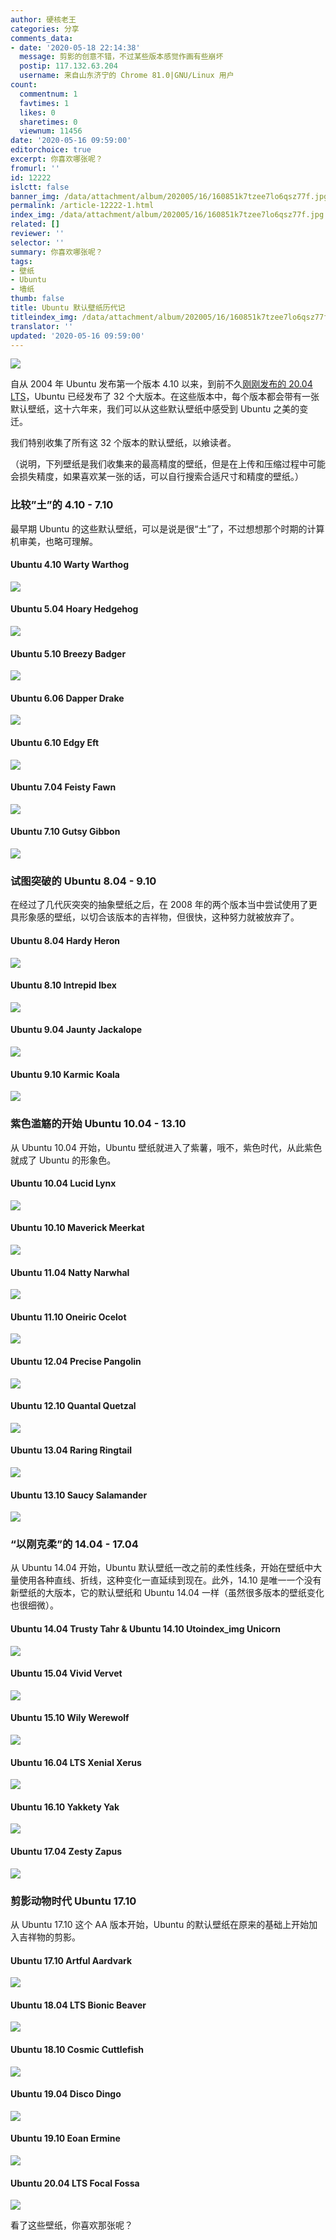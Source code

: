 ```yaml
---
author: 硬核老王
categories: 分享
comments_data:
- date: '2020-05-18 22:14:38'
  message: 剪影的创意不错，不过某些版本感觉作画有些崩坏
  postip: 117.132.63.204
  username: 来自山东济宁的 Chrome 81.0|GNU/Linux 用户
count:
  commentnum: 1
  favtimes: 1
  likes: 0
  sharetimes: 0
  viewnum: 11456
date: '2020-05-16 09:59:00'
editorchoice: true
excerpt: 你喜欢哪张呢？
fromurl: ''
id: 12222
islctt: false
banner_img: /data/attachment/album/202005/16/160851k7tzee7lo6qsz77f.jpg
permalink: /article-12222-1.html
index_img: /data/attachment/album/202005/16/160851k7tzee7lo6qsz77f.jpg
related: []
reviewer: ''
selector: ''
summary: 你喜欢哪张呢？
tags:
- 壁纸
- Ubuntu
- 墙纸
thumb: false
title: Ubuntu 默认壁纸历代记
titleindex_img: /data/attachment/album/202005/16/160851k7tzee7lo6qsz77f.jpg
translator: ''
updated: '2020-05-16 09:59:00'
---
```


![](/data/attachment/album/202005/16/160851k7tzee7lo6qsz77f.jpg)


自从 2004 年 Ubuntu 发布第一个版本 4.10 以来，到前不久[刚刚发布的 20.04 LTS](/article-12142-1.html)，Ubuntu 已经发布了 32 个大版本。在这些版本中，每个版本都会带有一张默认壁纸，这十六年来，我们可以从这些默认壁纸中感受到 Ubuntu 之美的变迁。


我们特别收集了所有这 32 个版本的默认壁纸，以飨读者。


（说明，下列壁纸是我们收集来的最高精度的壁纸，但是在上传和压缩过程中可能会损失精度，如果喜欢某一张的话，可以自行搜索合适尺寸和精度的壁纸。）






### 比较”土”的 4.10 - 7.10


最早期 Ubuntu 的这些默认壁纸，可以是说是很“土”了，不过想想那个时期的计算机审美，也略可理解。


#### Ubuntu 4.10 Warty Warthog


![](/data/attachment/album/202005/16/091130ffkyk94q9q2zpg52.jpg)


#### Ubuntu 5.04 Hoary Hedgehog


![](/data/attachment/album/202005/16/091210azzp7lv0kk2k2w07.jpg)


#### Ubuntu 5.10 Breezy Badger


![](/data/attachment/album/202005/16/091237zriw5mmirvrnvafr.jpg)


#### Ubuntu 6.06 Dapper Drake


![](/data/attachment/album/202005/16/091305taw6ledfsx10dcf1.jpg)


#### Ubuntu 6.10 Edgy Eft


![](/data/attachment/album/202005/16/091334aiuwejtfetezbuyd.jpg)


#### Ubuntu 7.04 Feisty Fawn


![](/data/attachment/album/202005/16/091404vfgg7w7ui1733niv.jpg)


#### Ubuntu 7.10 Gutsy Gibbon


![](/data/attachment/album/202005/16/091432pdmh10uq0urd1d5p.jpg)


### 试图突破的 Ubuntu 8.04 - 9.10


在经过了几代灰突突的抽象壁纸之后，在 2008 年的两个版本当中尝试使用了更具形象感的壁纸，以切合该版本的吉祥物，但很快，这种努力就被放弃了。


#### Ubuntu 8.04 Hardy Heron


![](/data/attachment/album/202005/16/091858r3133gzgzyim1lvh.jpg)


#### Ubuntu 8.10 Intrepid Ibex


![](/data/attachment/album/202005/16/091932sk2oghwt8zoxwsih.jpg)


#### Ubuntu 9.04 Jaunty Jackalope


![](/data/attachment/album/202005/16/092011w443fbev34814h39.jpg)


#### Ubuntu 9.10 Karmic Koala


![](/data/attachment/album/202005/16/092041f3uyr7hhhjczhhhy.jpg)


### 紫色滥觞的开始 Ubuntu 10.04 - 13.10


从 Ubuntu 10.04 开始，Ubuntu 壁纸就进入了紫薯，哦不，紫色时代，从此紫色就成了 Ubuntu 的形象色。


#### Ubuntu 10.04 Lucid Lynx


![](/data/attachment/album/202005/16/092506buh3m67mu6h0ufp3.jpg)


#### Ubuntu 10.10 Maverick Meerkat


![](/data/attachment/album/202005/16/092539avih34ih335lj0qt.jpg)


#### Ubuntu 11.04 Natty Narwhal


![](/data/attachment/album/202005/16/092620w2btm2o0ou8af04b.jpg)


#### Ubuntu 11.10 Oneiric Ocelot


![](/data/attachment/album/202005/16/092707ui0uchiygcy2aqqh.jpg)


#### Ubuntu 12.04 Precise Pangolin


![](/data/attachment/album/202005/16/092738t8l051yxmzmyz3cd.jpg)


#### Ubuntu 12.10 Quantal Quetzal


![](/data/attachment/album/202005/16/092822rppywy4bh555ok05.jpg)


#### Ubuntu 13.04 Raring Ringtail


![](/data/attachment/album/202005/16/092909n8b4080yl8g9hhzy.jpg)


#### Ubuntu 13.10 Saucy Salamander


![](/data/attachment/album/202005/16/092941ggtzoo9tlp41lm1l.jpg)


### “以刚克柔”的 14.04 - 17.04


从 Ubuntu 14.04 开始，Ubuntu 默认壁纸一改之前的柔性线条，开始在壁纸中大量使用各种直线、折线，这种变化一直延续到现在。此外，14.10 是唯一一个没有新壁纸的大版本，它的默认壁纸和 Ubuntu 14.04 一样（虽然很多版本的壁纸变化也很细微）。


#### Ubuntu 14.04 Trusty Tahr & Ubuntu 14.10 Utoindex_img Unicorn


![](/data/attachment/album/202005/16/093528s0xtkfb1yeyenfnz.jpg)


#### Ubuntu 15.04 Vivid Vervet


![](/data/attachment/album/202005/16/093622oy3txcl2cdpdxpdl.jpg)


#### Ubuntu 15.10 Wily Werewolf


![](/data/attachment/album/202005/16/093656h6wjd2jmp8i2zjww.jpg)


#### Ubuntu 16.04 LTS Xenial Xerus


![](/data/attachment/album/202005/16/093735f7d27i21671m21we.jpg)


#### Ubuntu 16.10 Yakkety Yak


![](/data/attachment/album/202005/16/093808mvvqa5ivroprpgvj.jpg)


#### Ubuntu 17.04 Zesty Zapus


![](/data/attachment/album/202005/16/093923flwohwolos1ljeaz.jpg)


### 剪影动物时代 Ubuntu 17.10


从 Ubuntu 17.10 这个 AA 版本开始，Ubuntu 的默认壁纸在原来的基础上开始加入吉祥物的剪影。


#### Ubuntu 17.10 Artful Aardvark


![](/data/attachment/album/202005/16/094147uxcxisxx99ccpssz.jpg)


#### Ubuntu 18.04 LTS Bionic Beaver


![](/data/attachment/album/202005/16/094220kzntlefj05gtipx0.jpg)


#### Ubuntu 18.10 Cosmic Cuttlefish


![](/data/attachment/album/202005/16/094248u04l0yj04j40ygz0.jpg)


#### Ubuntu 19.04 Disco Dingo


![](/data/attachment/album/202005/16/094331sghatqx2v3luul2a.jpg)


#### Ubuntu 19.10 Eoan Ermine


![](/data/attachment/album/202005/16/094404chc0hcekq5mzqqwa.jpg)


#### Ubuntu 20.04 LTS Focal Fossa


![](/data/attachment/album/202005/16/094517y0zu1i904dpj2u2o.jpg)


看了这些壁纸，你喜欢那张呢？
